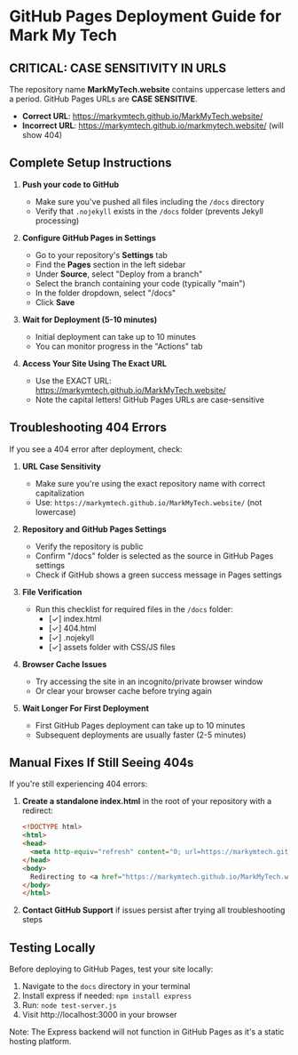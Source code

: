 # GitHub Pages Deployment Guide for Mark My Tech

## CRITICAL: CASE SENSITIVITY IN URLS

The repository name **MarkMyTech.website** contains uppercase letters and a period. GitHub Pages URLs are **CASE SENSITIVE**.

- **Correct URL**: https://markymtech.github.io/MarkMyTech.website/
- **Incorrect URL**: https://markymtech.github.io/markmytech.website/ (will show 404)

## Complete Setup Instructions

1. **Push your code to GitHub**
   - Make sure you've pushed all files including the `/docs` directory
   - Verify that `.nojekyll` exists in the `/docs` folder (prevents Jekyll processing)

2. **Configure GitHub Pages in Settings**
   - Go to your repository's **Settings** tab
   - Find the **Pages** section in the left sidebar
   - Under **Source**, select "Deploy from a branch"
   - Select the branch containing your code (typically "main")
   - In the folder dropdown, select "/docs"
   - Click **Save**

3. **Wait for Deployment (5-10 minutes)**
   - Initial deployment can take up to 10 minutes
   - You can monitor progress in the "Actions" tab

4. **Access Your Site Using The Exact URL**
   - Use the EXACT URL: https://markymtech.github.io/MarkMyTech.website/
   - Note the capital letters! GitHub Pages URLs are case-sensitive

## Troubleshooting 404 Errors

If you see a 404 error after deployment, check:

1. **URL Case Sensitivity**
   - Make sure you're using the exact repository name with correct capitalization
   - Use: `https://markymtech.github.io/MarkMyTech.website/` (not lowercase)

2. **Repository and GitHub Pages Settings**
   - Verify the repository is public
   - Confirm "/docs" folder is selected as the source in GitHub Pages settings
   - Check if GitHub shows a green success message in Pages settings

3. **File Verification**
   - Run this checklist for required files in the `/docs` folder:
     - [✓] index.html
     - [✓] 404.html
     - [✓] .nojekyll
     - [✓] assets folder with CSS/JS files

4. **Browser Cache Issues**
   - Try accessing the site in an incognito/private browser window
   - Or clear your browser cache before trying again

5. **Wait Longer For First Deployment**
   - First GitHub Pages deployment can take up to 10 minutes
   - Subsequent deployments are usually faster (2-5 minutes)

## Manual Fixes If Still Seeing 404s

If you're still experiencing 404 errors:

1. **Create a standalone index.html** in the root of your repository with a redirect:
   ```html
   <!DOCTYPE html>
   <html>
   <head>
     <meta http-equiv="refresh" content="0; url=https://markymtech.github.io/MarkMyTech.website/">
   </head>
   <body>
     Redirecting to <a href="https://markymtech.github.io/MarkMyTech.website/">Mark My Tech</a>
   </body>
   </html>
   ```

2. **Contact GitHub Support** if issues persist after trying all troubleshooting steps

## Testing Locally

Before deploying to GitHub Pages, test your site locally:

1. Navigate to the `docs` directory in your terminal
2. Install express if needed: `npm install express`
3. Run: `node test-server.js`
4. Visit http://localhost:3000 in your browser

Note: The Express backend will not function in GitHub Pages as it's a static hosting platform.